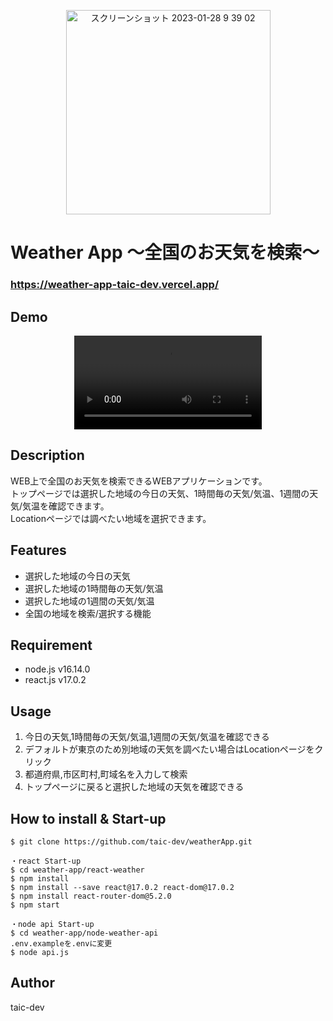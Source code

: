 <p align="center">
<img width="327" alt="スクリーンショット 2023-01-28 9 39 02" src="https://user-images.githubusercontent.com/52269577/215230525-2e48470d-42f3-4b01-8c9c-776eca3efa8c.png">
</p>

# Weather App 〜全国のお天気を検索〜
### https://weather-app-taic-dev.vercel.app/

## Demo
<div align="center">
<video controls src="https://user-images.githubusercontent.com/52269577/215363313-51ea18d2-9b9b-49af-9266-08924c237ebb.mov"></video>
</div>

## Description
WEB上で全国のお天気を検索できるWEBアプリケーションです。<br>
トップページでは選択した地域の今日の天気、1時間毎の天気/気温、1週間の天気/気温を確認できます。<br>
Locationページでは調べたい地域を選択できます。

## Features
- 選択した地域の今日の天気
- 選択した地域の1時間毎の天気/気温
- 選択した地域の1週間の天気/気温
- 全国の地域を検索/選択する機能

## Requirement
- node.js v16.14.0
- react.js v17.0.2

## Usage
1. 今日の天気,1時間毎の天気/気温,1週間の天気/気温を確認できる
2. デフォルトが東京のため別地域の天気を調べたい場合はLocationページをクリック
3. 都道府県,市区町村,町域名を入力して検索
4. トップページに戻ると選択した地域の天気を確認できる

## How to install & Start-up
```
$ git clone https://github.com/taic-dev/weatherApp.git

・react Start-up
$ cd weather-app/react-weather
$ npm install
$ npm install --save react@17.0.2 react-dom@17.0.2
$ npm install react-router-dom@5.2.0
$ npm start

・node api Start-up
$ cd weather-app/node-weather-api
.env.exampleを.envに変更
$ node api.js
```

## Author
taic-dev
